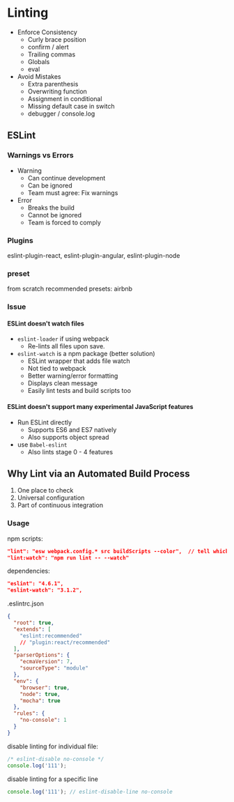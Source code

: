 # Linting

- Enforce Consistency
  - Curly brace position
  - confirm / alert
  - Trailing commas
  - Globals
  - eval
- Avoid Mistakes
  - Extra parenthesis
  - Overwriting function
  - Assignment in conditional
  - Missing default case in switch
  - debugger / console.log

## ESLint

### Warnings vs Errors

- Warning
  - Can continue development
  - Can be ignored
  - Team must agree: Fix warnings
- Error
  - Breaks the build
  - Cannot be ignored
  - Team is forced to comply

### Plugins

eslint-plugin-react, eslint-plugin-angular, eslint-plugin-node

### preset

from scratch recommended presets: airbnb

### Issue

#### ESLint doesn't watch files

- `eslint-loader` if using webpack
  - Re-lints all files upon save.
- `eslint-watch` is a npm package (better solution)
  - ESLint wrapper that adds file watch
  - Not tied to webpack
  - Better warning/error formatting
  - Displays clean message
  - Easily lint tests and build scripts too

#### ESLint doesn't support many experimental JavaScript features

- Run ESLint directly
  - Supports ES6 and ES7 natively
  - Also supports object spread
- use `Babel-eslint`
  - Also lints stage 0 - 4 features

## Why Lint via an Automated Build Process

1.  One place to check
1.  Universal configuration
1.  Part of continuous integration

### Usage

npm scripts:

```json
"lint": "esw webpack.config.* src buildScripts --color",  // tell which files or folders to lint
"lint:watch": "npm run lint -- --watch"
```

dependencies:

```json
"eslint": "4.6.1",
"eslint-watch": "3.1.2",
```

.eslintrc.json

```json
{
  "root": true,
  "extends": [
    "eslint:recommended"
    // "plugin:react/recommended"
  ],
  "parserOptions": {
    "ecmaVersion": 7,
    "sourceType": "module"
  },
  "env": {
    "browser": true,
    "node": true,
    "mocha": true
  },
  "rules": {
    "no-console": 1
  }
}
```

disable linting for individual file:

```javascript
/* eslint-disable no-console */
console.log('111');
```

disable linting for a specific line

```javascript
console.log('111'); // eslint-disable-line no-console
```
